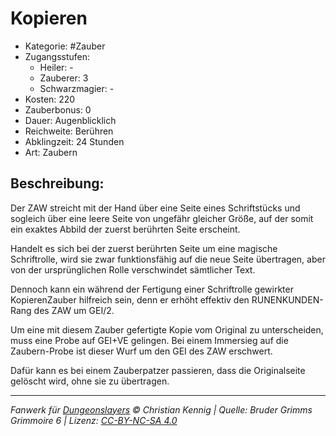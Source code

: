 # Kopieren

- Kategorie: #Zauber
- Zugangsstufen:
  - Heiler: -
  - Zauberer: 3
  - Schwarzmagier: -
- Kosten: 220
- Zauberbonus: 0
- Dauer: Augenblicklich
- Reichweite: Berühren
- Abklingzeit: 24 Stunden
- Art: Zaubern

## Beschreibung:

Der ZAW streicht mit der Hand über eine Seite eines Schriftstücks und sogleich über eine leere Seite von ungefähr gleicher Größe, auf der somit ein exaktes Abbild der zuerst berührten Seite erscheint.

Handelt es sich bei der zuerst berührten Seite um eine magische Schriftrolle, wird sie zwar funktionsfähig auf die neue Seite übertragen, aber von der ursprünglichen Rolle verschwindet sämtlicher Text.

Dennoch kann ein während der Fertigung einer Schriftrolle gewirkter KopierenZauber hilfreich sein, denn er erhöht effektiv den RUNENKUNDEN-Rang des ZAW um GEI/2.

Um eine mit diesem Zauber gefertigte Kopie vom Original zu unterscheiden, muss eine Probe auf GEI+VE gelingen. Bei einem Immersieg auf die Zaubern-Probe ist dieser Wurf um den GEI des ZAW erschwert.

Dafür kann es bei einem Zauberpatzer passieren, dass die Originalseite gelöscht wird, ohne sie zu übertragen.

---

_Fanwerk für [Dungeonslayers](https://www.dungeonslayers.net/) © Christian Kennig | Quelle: Bruder Grimms Grimmoire 6 | Lizenz: [CC-BY-NC-SA 4.0](https://creativecommons.org/licenses/by-nc-sa/4.0/deed.de)_
